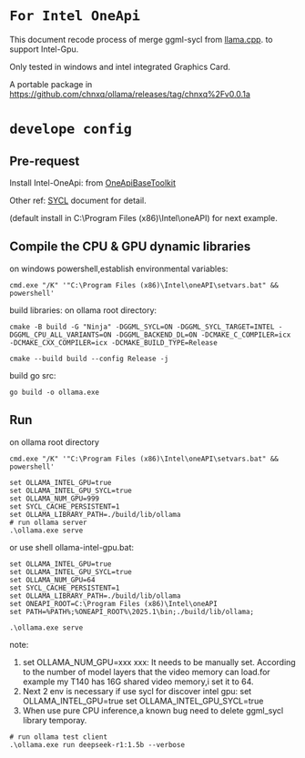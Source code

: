 # `For Intel OneApi`

This document recode process of merge ggml-sycl from [llama.cpp](https://github.com/ggml-org/llama.cpp). to support Intel-Gpu.

Only tested in windows and intel integrated Graphics Card.

A portable package in https://github.com/chnxq/ollama/releases/tag/chnxq%2Fv0.0.1a 

# `develope config`

## Pre-request
Install Intel-OneApi: from [OneApiBaseToolkit](https://www.intel.com/content/www/us/en/developer/articles/system-requirements/oneapi-base-toolkit/2025.html#inpage-nav-1-1)

Other ref: [SYCL](https://github.com/ggml-org/llama.cpp/blob/master/docs/backend/SYCL.md) document for detail.

(default install in C:\Program Files (x86)\Intel\oneAPI\) for next example.

## Compile the CPU & GPU dynamic libraries

on windows powershell,establish environmental variables:
```shell
cmd.exe "/K" '"C:\Program Files (x86)\Intel\oneAPI\setvars.bat" && powershell'
```

build libraries:
on ollama root directory:
```shell
cmake -B build -G "Ninja" -DGGML_SYCL=ON -DGGML_SYCL_TARGET=INTEL -DGGML_CPU_ALL_VARIANTS=ON -DGGML_BACKEND_DL=ON -DCMAKE_C_COMPILER=icx -DCMAKE_CXX_COMPILER=icx -DCMAKE_BUILD_TYPE=Release
```
```shell
cmake --build build --config Release -j 
```

build go src:
```shell
go build -o ollama.exe
```
## Run
on ollama root directory

```shell
cmd.exe "/K" '"C:\Program Files (x86)\Intel\oneAPI\setvars.bat" && powershell'

set OLLAMA_INTEL_GPU=true
set OLLAMA_INTEL_GPU_SYCL=true
set OLLAMA_NUM_GPU=999
set SYCL_CACHE_PERSISTENT=1
set OLLAMA_LIBRARY_PATH=./build/lib/ollama
# run ollama server
.\ollama.exe serve
```
or use shell ollama-intel-gpu.bat:
```shell
set OLLAMA_INTEL_GPU=true
set OLLAMA_INTEL_GPU_SYCL=true
set OLLAMA_NUM_GPU=64
set SYCL_CACHE_PERSISTENT=1
set OLLAMA_LIBRARY_PATH=./build/lib/ollama
set ONEAPI_ROOT=C:\Program Files (x86)\Intel\oneAPI
set PATH=%PATH%;%ONEAPI_ROOT%\2025.1\bin;./build/lib/ollama;

.\ollama.exe serve
```
note:
  1. set OLLAMA_NUM_GPU=xxx
     xxx: It needs to be manually set. According to the number of model layers that the video memory can load.for example my T140 has 16G shared video memory,i set it to 64.
  2. Next 2 env is necessary if use sycl for discover intel gpu:
     set OLLAMA_INTEL_GPU=true
     set OLLAMA_INTEL_GPU_SYCL=true
  3. When use pure CPU inference,a known bug need to delete ggml_sycl library temporay.

```shell
# run ollama test client
.\ollama.exe run deepseek-r1:1.5b --verbose
```
